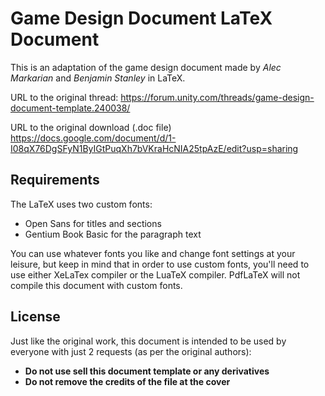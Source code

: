 
# Game Design Document LaTeX Document

This is an adaptation of the game design document made by *Alec Markarian* and *Benjamin Stanley* in LaTeX.

URL to the original thread:
https://forum.unity.com/threads/game-design-document-template.240038/

URL to the original download (.doc file)
https://docs.google.com/document/d/1-I08qX76DgSFyN1ByIGtPuqXh7bVKraHcNIA25tpAzE/edit?usp=sharing

## Requirements
The LaTeX uses two custom fonts:
 - Open Sans for titles and sections
 - Gentium Book Basic for the paragraph text

You can use whatever fonts you like and change font settings at your leisure, but keep in mind that in order to use custom fonts, you'll need to use either XeLaTex compiler or the LuaTeX compiler. PdfLaTeX will not compile this document with custom fonts.

## License
Just like the original work, this document is intended to be used by everyone with just 2 requests (as per the original authors):
 - **Do not use sell this document template or any derivatives**
 - **Do not remove the credits of the file at the cover**
